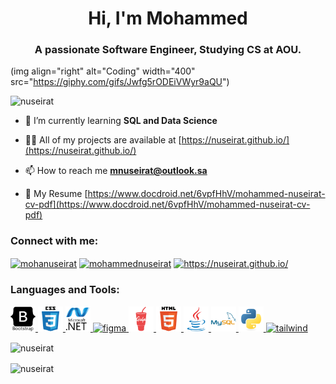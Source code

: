 <h1 align="center">Hi, I'm Mohammed</h1>
<h3 align="center">A passionate Software Engineer, Studying CS at AOU.</h3>

(img align="right" alt="Coding" width="400" src="https://giphy.com/gifs/Jwfg5rODEiVWyr9aQU")

<p align="left"> <img src="https://komarev.com/ghpvc/?username=nuseirat&label=Profile%20views&color=0e75b6&style=flat" alt="nuseirat" /> </p>

- 🌱 I’m currently learning **SQL and Data Science**

- 👨‍💻 All of my projects are available at [https://nuseirat.github.io/](https://nuseirat.github.io/)

- 📫 How to reach me **mnuseirat@outlook.sa**

- 📄 My Resume [https://www.docdroid.net/6vpfHhV/mohammed-nuseirat-cv-pdf](https://www.docdroid.net/6vpfHhV/mohammed-nuseirat-cv-pdf)

<h3 align="left">Connect with me:</h3>
<p align="left">
<a href="https://twitter.com/mohanuseirat" target="blank"><img align="center" src="https://raw.githubusercontent.com/rahuldkjain/github-profile-readme-generator/master/src/images/icons/Social/twitter.svg" alt="mohanuseirat" height="30" width="40" /></a>
<a href="https://linkedin.com/in/mohammednuseirat" target="blank"><img align="center" src="https://raw.githubusercontent.com/rahuldkjain/github-profile-readme-generator/master/src/images/icons/Social/linked-in-alt.svg" alt="mohammednuseirat" height="30" width="40" /></a>
<a href="/https://nuseirat.github.io/" target="blank"><img align="center" src="https://raw.githubusercontent.com/rahuldkjain/github-profile-readme-generator/master/src/images/icons/Social/rss.svg" alt="https://nuseirat.github.io/" height="30" width="40" /></a>
</p>

<h3 align="left">Languages and Tools:</h3>
<p align="left"> <a href="https://getbootstrap.com" target="_blank" rel="noreferrer"> <img src="https://raw.githubusercontent.com/devicons/devicon/master/icons/bootstrap/bootstrap-plain-wordmark.svg" alt="bootstrap" width="40" height="40"/> </a> <a href="https://www.w3schools.com/css/" target="_blank" rel="noreferrer"> <img src="https://raw.githubusercontent.com/devicons/devicon/master/icons/css3/css3-original-wordmark.svg" alt="css3" width="40" height="40"/> </a> <a href="https://dotnet.microsoft.com/" target="_blank" rel="noreferrer"> <img src="https://raw.githubusercontent.com/devicons/devicon/master/icons/dot-net/dot-net-original-wordmark.svg" alt="dotnet" width="40" height="40"/> </a> <a href="https://www.figma.com/" target="_blank" rel="noreferrer"> <img src="https://www.vectorlogo.zone/logos/figma/figma-icon.svg" alt="figma" width="40" height="40"/> </a> <a href="https://gulpjs.com" target="_blank" rel="noreferrer"> <img src="https://raw.githubusercontent.com/devicons/devicon/master/icons/gulp/gulp-plain.svg" alt="gulp" width="40" height="40"/> </a> <a href="https://www.w3.org/html/" target="_blank" rel="noreferrer"> <img src="https://raw.githubusercontent.com/devicons/devicon/master/icons/html5/html5-original-wordmark.svg" alt="html5" width="40" height="40"/> </a> <a href="https://www.java.com" target="_blank" rel="noreferrer"> <img src="https://raw.githubusercontent.com/devicons/devicon/master/icons/java/java-original.svg" alt="java" width="40" height="40"/> </a> <a href="https://www.mysql.com/" target="_blank" rel="noreferrer"> <img src="https://raw.githubusercontent.com/devicons/devicon/master/icons/mysql/mysql-original-wordmark.svg" alt="mysql" width="40" height="40"/> </a> <a href="https://www.python.org" target="_blank" rel="noreferrer"> <img src="https://raw.githubusercontent.com/devicons/devicon/master/icons/python/python-original.svg" alt="python" width="40" height="40"/> </a> <a href="https://tailwindcss.com/" target="_blank" rel="noreferrer"> <img src="https://www.vectorlogo.zone/logos/tailwindcss/tailwindcss-icon.svg" alt="tailwind" width="40" height="40"/> </a> </p>

<p><img align="center" src="https://github-readme-stats.vercel.app/api/top-langs?username=nuseirat&show_icons=true&locale=en&layout=compact" alt="nuseirat" /></p>

<p><img align="center" src="https://github-readme-streak-stats.herokuapp.com/?user=nuseirat&" alt="nuseirat" /></p>


